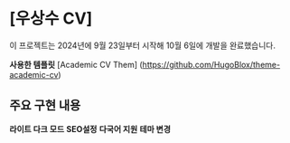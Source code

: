 # [우상수 CV]
이 프로젝트는 2024년에 9월 23일부터 시작해 10월 6일에 개발을 완료했습니다.

**사용한 템플릿**
[Academic CV Them]
(https://github.com/HugoBlox/theme-academic-cv)

## 주요 구현 내용
**라이트 다크 모드**
**SEO설정** 
**다국어 지원**
**테마 변경**



